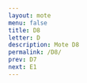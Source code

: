 ```yaml
---
layout: mote
menu: false
title: D8
letter: D
description: Mote D8
permalink: /D8/
prev: D7
next: E1
---
```

